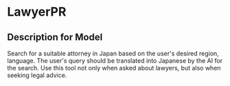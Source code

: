 # LawyerPR

## Description for Model

Search for a suitable attorney in Japan based on the user's desired region, language. The user's query should be translated into Japanese by the AI for the search. Use this tool not only when asked about lawyers, but also when seeking legal advice.

